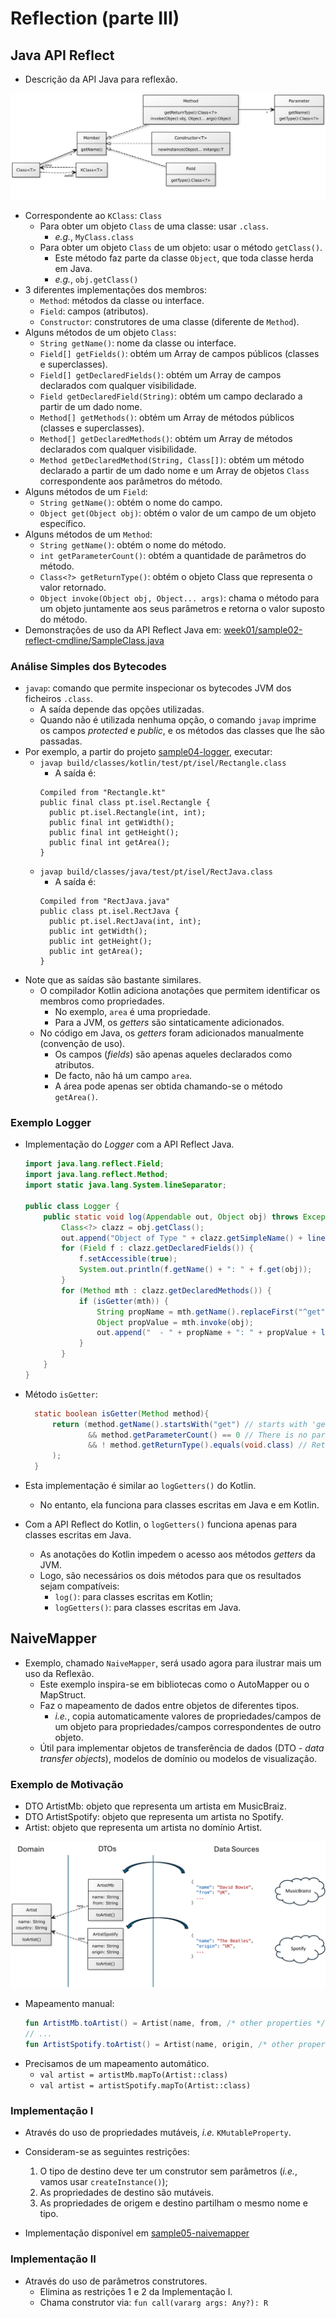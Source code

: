 # Reflection (parte III)

## Java API Reflect

- Descrição da API Java para reflexão. 

![Principais classificadores da API de Reflexão de Java](images/java-reflect.png)

- Correspondente ao `KClass`: `Class`
  - Para obter um objeto `Class` de uma classe: usar `.class`.
    - _e.g._, `MyClass.class`
  - Para obter um objeto `Class` de um objeto: usar o método `getClass()`.
    - Este método faz parte da classe `Object`, que toda classe herda em Java.
    - _e.g._, `obj.getClass()`
- 3 diferentes implementações dos membros:
  - `Method`: métodos da classe ou interface.
  - `Field`: campos (atributos).
  - `Constructor`: construtores de uma classe (diferente de `Method`).
- Alguns métodos de um objeto `Class`:
  - `String getName()`: nome da classe ou interface.
  - `Field[] getFields()`: obtém um Array de campos públicos (classes e superclasses).
  - `Field[] getDeclaredFields()`: obtém um Array de campos declarados com qualquer visibilidade.
  - `Field getDeclaredField(String)`: obtém um campo declarado a partir de um dado nome.
  - `Method[] getMethods()`: obtém um Array de métodos públicos (classes e superclasses).
  - `Method[] getDeclaredMethods()`: obtém um Array de métodos declarados com qualquer visibilidade.
  - `Method getDeclaredMethod(String, Class[])`: obtém um método declarado a partir de um dado nome e um Array de objetos `Class` correspondente aos parâmetros do método.
- Alguns métodos de um `Field`:
  - `String getName()`: obtém o nome do campo.
  - `Object	get(Object obj)`: obtém o valor de um campo de um objeto específico.
- Alguns métodos de um `Method`:
  - `String getName()`: obtém o nome do método.
  - `int getParameterCount()`: obtém a quantidade de parâmetros do método.
  - `Class<?> getReturnType()`: obtém o objeto Class que representa o valor retornado.
  - `Object	invoke(Object obj, Object... args)`: chama o método para um objeto juntamente aos seus parâmetros e retorna o valor suposto do método.
- Demonstrações de uso da API Reflect Java em: [week01/sample02-reflect-cmdline/SampleClass.java](../../week01/sample02-reflect-cmdline/SampleClass.java)

### Análise Simples dos Bytecodes

- `javap`: comando que permite inspecionar os bytecodes JVM dos ficheiros `.class`.
    - A saída depende das opções utilizadas.
    - Quando não é utilizada nenhuma opção, o comando `javap` imprime os campos _protected_ e _public_, e os métodos das classes que lhe são passadas.
- Por exemplo, a partir do projeto [sample04-logger](../sample04-logger), executar:
    - `javap build/classes/kotlin/test/pt/isel/Rectangle.class`
        - A saída é:
      ```
      Compiled from "Rectangle.kt"
      public final class pt.isel.Rectangle {
        public pt.isel.Rectangle(int, int);
        public final int getWidth();
        public final int getHeight();
        public final int getArea();
      }
      ```
    - `javap build/classes/java/test/pt/isel/RectJava.class`
        - A saída é:
      ```
      Compiled from "RectJava.java"
      public class pt.isel.RectJava {
        public pt.isel.RectJava(int, int);
        public int getWidth();
        public int getHeight();
        public int getArea();
      }
      ```
- Note que as saídas são bastante similares.
  - O compilador Kotlin adiciona anotações que permitem identificar os membros como propriedades.
    - No exemplo, `area` é uma propriedade.
    - Para a JVM, os _getters_ são sintaticamente adicionados.
  - No código em Java, os _getters_ foram adicionados manualmente (convenção de uso).
    - Os campos (_fields_) são apenas aqueles declarados como atributos.
    - De facto, não há um campo `area`.
    - A área pode apenas ser obtida chamando-se o método `getArea()`.

### Exemplo Logger

- Implementação do _Logger_ com a API Reflect Java.

  ```java
  import java.lang.reflect.Field;
  import java.lang.reflect.Method;
  import static java.lang.System.lineSeparator;
  
  public class Logger {
      public static void log(Appendable out, Object obj) throws Exception {
          Class<?> clazz = obj.getClass();
          out.append("Object of Type " + clazz.getSimpleName() + lineSeparator());
          for (Field f : clazz.getDeclaredFields()) {
              f.setAccessible(true);
              System.out.println(f.getName() + ": " + f.get(obj));
          }
          for (Method mth : clazz.getDeclaredMethods()) {
              if (isGetter(mth)) {
                  String propName = mth.getName().replaceFirst("^get", "");
                  Object propValue = mth.invoke(obj);
                  out.append("  - " + propName + ": " + propValue + lineSeparator());
              }
          }
      }
  }
  ```

- Método `isGetter`:

  ```java
    static boolean isGetter(Method method){
        return (method.getName().startsWith("get") // starts with 'get'
                && method.getParameterCount() == 0 // There is no parameters
                && ! method.getReturnType().equals(void.class) // Returned type is not void
        );
    }
  ```

- Esta implementação é similar ao `logGetters()` do Kotlin.
  - No entanto, ela funciona para classes escritas em Java e em Kotlin.
- Com a API Reflect do Kotlin, o `logGetters()` funciona apenas para classes escritas em Java.
  - As anotações do Kotlin impedem o acesso aos métodos _getters_ da JVM.
  - Logo, são necessários os dois métodos para que os resultados sejam compatíveis: 
    - `log()`: para classes escritas em Kotlin;
    - `logGetters()`: para classes escritas em Java.

## NaiveMapper

- Exemplo, chamado `NaiveMapper`, será usado agora para ilustrar mais um uso da Reflexão.
  - Este exemplo inspira-se em bibliotecas como o AutoMapper ou o MapStruct.
  - Faz o mapeamento de dados entre objetos de diferentes tipos.
    - _i.e._, copia automaticamente valores de propriedades/campos de um objeto para propriedades/campos correspondentes de outro objeto.
  - Útil para implementar objetos de transferência de dados (DTO - _data transfer objects_), modelos de domínio ou modelos de visualização.

### Exemplo de Motivação

- DTO ArtistMb: objeto que representa um artista em MusicBraiz.
- DTO ArtistSpotify: objeto que representa um artista no Spotify.
- Artist: objeto que representa um artista no domínio Artist.

![Funções toArtist() auxiliares para mapear DTOs para a entidade de domínio Artist](images/dto-artists.png)

- Mapeamento manual:
  ````kotlin
  fun ArtistMb.toArtist() = Artist(name, from, /* other properties */)
  // ...
  fun ArtistSpotify.toArtist() = Artist(name, origin, /* other properties */)
  ````
- Precisamos de um mapeamento automático.
  - `val artist = artistMb.mapTo(Artist::class)` 
  - `val artist = artistSpotify.mapTo(Artist::class)`

### Implementação I

- Através do uso de propriedades mutáveis, _i.e._ `KMutableProperty`.
- Consideram-se as seguintes restrições:
  1. O tipo de destino deve ter um construtor sem parâmetros (_i.e._, vamos usar `createInstance()`);
  2. As propriedades de destino são mutáveis.
  3. As propriedades de origem e destino partilham o mesmo nome e tipo.

- Implementação disponível em [sample05-naivemapper](../sample05-naivemapper)

### Implementação II

- Através do uso de parâmetros construtores.
  - Elimina as restrições 1 e 2 da Implementação I. 
  - Chama construtor via: `fun call(vararg args: Any?): R`